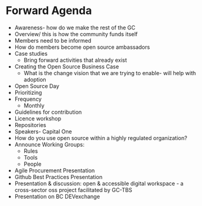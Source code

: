 # Forward Agenda

* Awareness- how do we make the rest of the GC
* Overview/ this is how the community funds itself
* Members need to be informed
* How do members become open source ambassadors
* Case studies
  * Bring forward activities that already exist
* Creating the Open Source Business Case
  * What is the change vision that we are trying to enable- will help with adoption
* Open Source Day
* Prioritizing
* Frequency
  * Monthly
* Guidelines for contribution
* Licence workshop
* Repositories
* Speakers- Capital One
* How do you use open source within a highly regulated organization?
* Announce Working Groups:
  * Rules
  * Tools
  * People
* Agile Procurement Presentation
* Github Best Practices Presentation
* Presentation & discussion: open & accessible digital workspace - a cross-sector oss project facilitated by GC-TBS
* Presentation on BC DEVexchange

